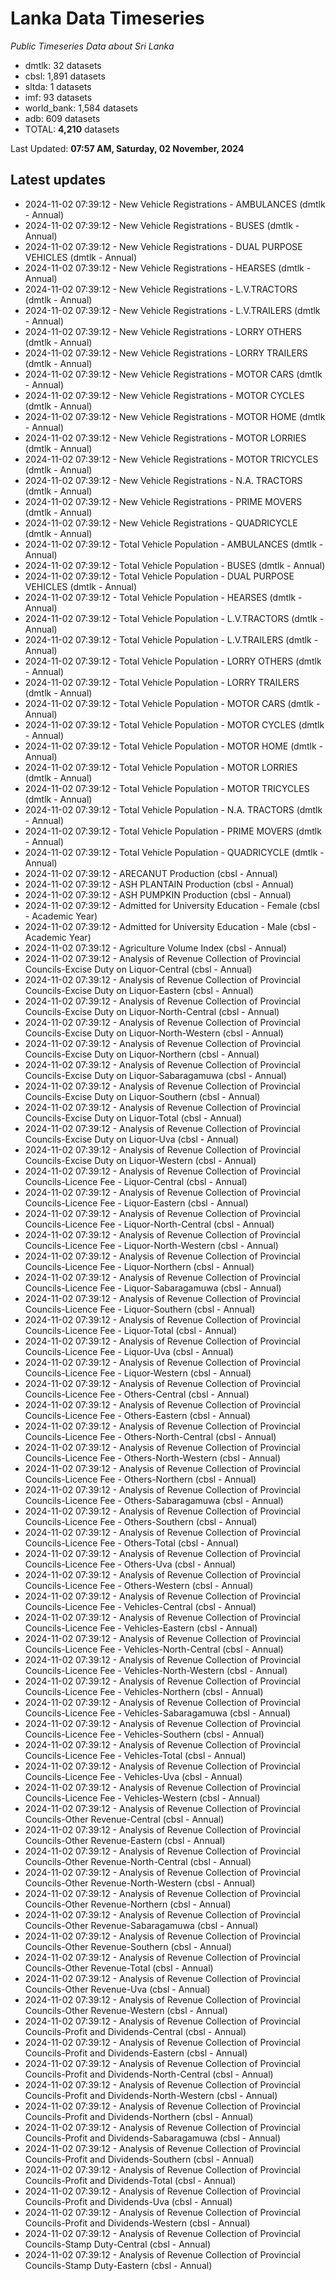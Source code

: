 # Lanka Data Timeseries
*Public Timeseries Data about Sri Lanka*

* dmtlk: 32 datasets
* cbsl: 1,891 datasets
* sltda: 1 datasets
* imf: 93 datasets
* world_bank: 1,584 datasets
* adb: 609 datasets
* TOTAL: **4,210** datasets

Last Updated: **07:57 AM, Saturday, 02 November, 2024**

## Latest updates

* 2024-11-02 07:39:12 - New Vehicle Registrations - AMBULANCES (dmtlk - Annual)
* 2024-11-02 07:39:12 - New Vehicle Registrations - BUSES (dmtlk - Annual)
* 2024-11-02 07:39:12 - New Vehicle Registrations - DUAL PURPOSE VEHICLES (dmtlk - Annual)
* 2024-11-02 07:39:12 - New Vehicle Registrations - HEARSES (dmtlk - Annual)
* 2024-11-02 07:39:12 - New Vehicle Registrations - L.V.TRACTORS (dmtlk - Annual)
* 2024-11-02 07:39:12 - New Vehicle Registrations - L.V.TRAILERS (dmtlk - Annual)
* 2024-11-02 07:39:12 - New Vehicle Registrations - LORRY OTHERS (dmtlk - Annual)
* 2024-11-02 07:39:12 - New Vehicle Registrations - LORRY TRAILERS (dmtlk - Annual)
* 2024-11-02 07:39:12 - New Vehicle Registrations - MOTOR CARS (dmtlk - Annual)
* 2024-11-02 07:39:12 - New Vehicle Registrations - MOTOR CYCLES (dmtlk - Annual)
* 2024-11-02 07:39:12 - New Vehicle Registrations - MOTOR HOME (dmtlk - Annual)
* 2024-11-02 07:39:12 - New Vehicle Registrations - MOTOR LORRIES (dmtlk - Annual)
* 2024-11-02 07:39:12 - New Vehicle Registrations - MOTOR TRICYCLES (dmtlk - Annual)
* 2024-11-02 07:39:12 - New Vehicle Registrations - N.A. TRACTORS (dmtlk - Annual)
* 2024-11-02 07:39:12 - New Vehicle Registrations - PRIME MOVERS (dmtlk - Annual)
* 2024-11-02 07:39:12 - New Vehicle Registrations - QUADRICYCLE (dmtlk - Annual)
* 2024-11-02 07:39:12 - Total Vehicle Population - AMBULANCES (dmtlk - Annual)
* 2024-11-02 07:39:12 - Total Vehicle Population - BUSES (dmtlk - Annual)
* 2024-11-02 07:39:12 - Total Vehicle Population - DUAL PURPOSE VEHICLES (dmtlk - Annual)
* 2024-11-02 07:39:12 - Total Vehicle Population - HEARSES (dmtlk - Annual)
* 2024-11-02 07:39:12 - Total Vehicle Population - L.V.TRACTORS (dmtlk - Annual)
* 2024-11-02 07:39:12 - Total Vehicle Population - L.V.TRAILERS (dmtlk - Annual)
* 2024-11-02 07:39:12 - Total Vehicle Population - LORRY OTHERS (dmtlk - Annual)
* 2024-11-02 07:39:12 - Total Vehicle Population - LORRY TRAILERS (dmtlk - Annual)
* 2024-11-02 07:39:12 - Total Vehicle Population - MOTOR CARS (dmtlk - Annual)
* 2024-11-02 07:39:12 - Total Vehicle Population - MOTOR CYCLES (dmtlk - Annual)
* 2024-11-02 07:39:12 - Total Vehicle Population - MOTOR HOME (dmtlk - Annual)
* 2024-11-02 07:39:12 - Total Vehicle Population - MOTOR LORRIES (dmtlk - Annual)
* 2024-11-02 07:39:12 - Total Vehicle Population - MOTOR TRICYCLES (dmtlk - Annual)
* 2024-11-02 07:39:12 - Total Vehicle Population - N.A. TRACTORS (dmtlk - Annual)
* 2024-11-02 07:39:12 - Total Vehicle Population - PRIME MOVERS (dmtlk - Annual)
* 2024-11-02 07:39:12 - Total Vehicle Population - QUADRICYCLE (dmtlk - Annual)
* 2024-11-02 07:39:12 - ARECANUT Production (cbsl - Annual)
* 2024-11-02 07:39:12 - ASH PLANTAIN Production (cbsl - Annual)
* 2024-11-02 07:39:12 - ASH PUMPKIN Production (cbsl - Annual)
* 2024-11-02 07:39:12 - Admitted for University Education - Female (cbsl - Academic Year)
* 2024-11-02 07:39:12 - Admitted for University Education - Male (cbsl - Academic Year)
* 2024-11-02 07:39:12 - Agriculture Volume Index (cbsl - Annual)
* 2024-11-02 07:39:12 - Analysis of Revenue Collection of Provincial Councils-Excise Duty on Liquor-Central (cbsl - Annual)
* 2024-11-02 07:39:12 - Analysis of Revenue Collection of Provincial Councils-Excise Duty on Liquor-Eastern (cbsl - Annual)
* 2024-11-02 07:39:12 - Analysis of Revenue Collection of Provincial Councils-Excise Duty on Liquor-North-Central (cbsl - Annual)
* 2024-11-02 07:39:12 - Analysis of Revenue Collection of Provincial Councils-Excise Duty on Liquor-North-Western (cbsl - Annual)
* 2024-11-02 07:39:12 - Analysis of Revenue Collection of Provincial Councils-Excise Duty on Liquor-Northern (cbsl - Annual)
* 2024-11-02 07:39:12 - Analysis of Revenue Collection of Provincial Councils-Excise Duty on Liquor-Sabaragamuwa (cbsl - Annual)
* 2024-11-02 07:39:12 - Analysis of Revenue Collection of Provincial Councils-Excise Duty on Liquor-Southern (cbsl - Annual)
* 2024-11-02 07:39:12 - Analysis of Revenue Collection of Provincial Councils-Excise Duty on Liquor-Total (cbsl - Annual)
* 2024-11-02 07:39:12 - Analysis of Revenue Collection of Provincial Councils-Excise Duty on Liquor-Uva (cbsl - Annual)
* 2024-11-02 07:39:12 - Analysis of Revenue Collection of Provincial Councils-Excise Duty on Liquor-Western (cbsl - Annual)
* 2024-11-02 07:39:12 - Analysis of Revenue Collection of Provincial Councils-Licence Fee - Liquor-Central (cbsl - Annual)
* 2024-11-02 07:39:12 - Analysis of Revenue Collection of Provincial Councils-Licence Fee - Liquor-Eastern (cbsl - Annual)
* 2024-11-02 07:39:12 - Analysis of Revenue Collection of Provincial Councils-Licence Fee - Liquor-North-Central (cbsl - Annual)
* 2024-11-02 07:39:12 - Analysis of Revenue Collection of Provincial Councils-Licence Fee - Liquor-North-Western (cbsl - Annual)
* 2024-11-02 07:39:12 - Analysis of Revenue Collection of Provincial Councils-Licence Fee - Liquor-Northern (cbsl - Annual)
* 2024-11-02 07:39:12 - Analysis of Revenue Collection of Provincial Councils-Licence Fee - Liquor-Sabaragamuwa (cbsl - Annual)
* 2024-11-02 07:39:12 - Analysis of Revenue Collection of Provincial Councils-Licence Fee - Liquor-Southern (cbsl - Annual)
* 2024-11-02 07:39:12 - Analysis of Revenue Collection of Provincial Councils-Licence Fee - Liquor-Total (cbsl - Annual)
* 2024-11-02 07:39:12 - Analysis of Revenue Collection of Provincial Councils-Licence Fee - Liquor-Uva (cbsl - Annual)
* 2024-11-02 07:39:12 - Analysis of Revenue Collection of Provincial Councils-Licence Fee - Liquor-Western (cbsl - Annual)
* 2024-11-02 07:39:12 - Analysis of Revenue Collection of Provincial Councils-Licence Fee - Others-Central (cbsl - Annual)
* 2024-11-02 07:39:12 - Analysis of Revenue Collection of Provincial Councils-Licence Fee - Others-Eastern (cbsl - Annual)
* 2024-11-02 07:39:12 - Analysis of Revenue Collection of Provincial Councils-Licence Fee - Others-North-Central (cbsl - Annual)
* 2024-11-02 07:39:12 - Analysis of Revenue Collection of Provincial Councils-Licence Fee - Others-North-Western (cbsl - Annual)
* 2024-11-02 07:39:12 - Analysis of Revenue Collection of Provincial Councils-Licence Fee - Others-Northern (cbsl - Annual)
* 2024-11-02 07:39:12 - Analysis of Revenue Collection of Provincial Councils-Licence Fee - Others-Sabaragamuwa (cbsl - Annual)
* 2024-11-02 07:39:12 - Analysis of Revenue Collection of Provincial Councils-Licence Fee - Others-Southern (cbsl - Annual)
* 2024-11-02 07:39:12 - Analysis of Revenue Collection of Provincial Councils-Licence Fee - Others-Total (cbsl - Annual)
* 2024-11-02 07:39:12 - Analysis of Revenue Collection of Provincial Councils-Licence Fee - Others-Uva (cbsl - Annual)
* 2024-11-02 07:39:12 - Analysis of Revenue Collection of Provincial Councils-Licence Fee - Others-Western (cbsl - Annual)
* 2024-11-02 07:39:12 - Analysis of Revenue Collection of Provincial Councils-Licence Fee - Vehicles-Central (cbsl - Annual)
* 2024-11-02 07:39:12 - Analysis of Revenue Collection of Provincial Councils-Licence Fee - Vehicles-Eastern (cbsl - Annual)
* 2024-11-02 07:39:12 - Analysis of Revenue Collection of Provincial Councils-Licence Fee - Vehicles-North-Central (cbsl - Annual)
* 2024-11-02 07:39:12 - Analysis of Revenue Collection of Provincial Councils-Licence Fee - Vehicles-North-Western (cbsl - Annual)
* 2024-11-02 07:39:12 - Analysis of Revenue Collection of Provincial Councils-Licence Fee - Vehicles-Northern (cbsl - Annual)
* 2024-11-02 07:39:12 - Analysis of Revenue Collection of Provincial Councils-Licence Fee - Vehicles-Sabaragamuwa (cbsl - Annual)
* 2024-11-02 07:39:12 - Analysis of Revenue Collection of Provincial Councils-Licence Fee - Vehicles-Southern (cbsl - Annual)
* 2024-11-02 07:39:12 - Analysis of Revenue Collection of Provincial Councils-Licence Fee - Vehicles-Total (cbsl - Annual)
* 2024-11-02 07:39:12 - Analysis of Revenue Collection of Provincial Councils-Licence Fee - Vehicles-Uva (cbsl - Annual)
* 2024-11-02 07:39:12 - Analysis of Revenue Collection of Provincial Councils-Licence Fee - Vehicles-Western (cbsl - Annual)
* 2024-11-02 07:39:12 - Analysis of Revenue Collection of Provincial Councils-Other Revenue-Central (cbsl - Annual)
* 2024-11-02 07:39:12 - Analysis of Revenue Collection of Provincial Councils-Other Revenue-Eastern (cbsl - Annual)
* 2024-11-02 07:39:12 - Analysis of Revenue Collection of Provincial Councils-Other Revenue-North-Central (cbsl - Annual)
* 2024-11-02 07:39:12 - Analysis of Revenue Collection of Provincial Councils-Other Revenue-North-Western (cbsl - Annual)
* 2024-11-02 07:39:12 - Analysis of Revenue Collection of Provincial Councils-Other Revenue-Northern (cbsl - Annual)
* 2024-11-02 07:39:12 - Analysis of Revenue Collection of Provincial Councils-Other Revenue-Sabaragamuwa (cbsl - Annual)
* 2024-11-02 07:39:12 - Analysis of Revenue Collection of Provincial Councils-Other Revenue-Southern (cbsl - Annual)
* 2024-11-02 07:39:12 - Analysis of Revenue Collection of Provincial Councils-Other Revenue-Total (cbsl - Annual)
* 2024-11-02 07:39:12 - Analysis of Revenue Collection of Provincial Councils-Other Revenue-Uva (cbsl - Annual)
* 2024-11-02 07:39:12 - Analysis of Revenue Collection of Provincial Councils-Other Revenue-Western (cbsl - Annual)
* 2024-11-02 07:39:12 - Analysis of Revenue Collection of Provincial Councils-Profit and Dividends-Central (cbsl - Annual)
* 2024-11-02 07:39:12 - Analysis of Revenue Collection of Provincial Councils-Profit and Dividends-Eastern (cbsl - Annual)
* 2024-11-02 07:39:12 - Analysis of Revenue Collection of Provincial Councils-Profit and Dividends-North-Central (cbsl - Annual)
* 2024-11-02 07:39:12 - Analysis of Revenue Collection of Provincial Councils-Profit and Dividends-North-Western (cbsl - Annual)
* 2024-11-02 07:39:12 - Analysis of Revenue Collection of Provincial Councils-Profit and Dividends-Northern (cbsl - Annual)
* 2024-11-02 07:39:12 - Analysis of Revenue Collection of Provincial Councils-Profit and Dividends-Sabaragamuwa (cbsl - Annual)
* 2024-11-02 07:39:12 - Analysis of Revenue Collection of Provincial Councils-Profit and Dividends-Southern (cbsl - Annual)
* 2024-11-02 07:39:12 - Analysis of Revenue Collection of Provincial Councils-Profit and Dividends-Total (cbsl - Annual)
* 2024-11-02 07:39:12 - Analysis of Revenue Collection of Provincial Councils-Profit and Dividends-Uva (cbsl - Annual)
* 2024-11-02 07:39:12 - Analysis of Revenue Collection of Provincial Councils-Profit and Dividends-Western (cbsl - Annual)
* 2024-11-02 07:39:12 - Analysis of Revenue Collection of Provincial Councils-Stamp Duty-Central (cbsl - Annual)
* 2024-11-02 07:39:12 - Analysis of Revenue Collection of Provincial Councils-Stamp Duty-Eastern (cbsl - Annual)